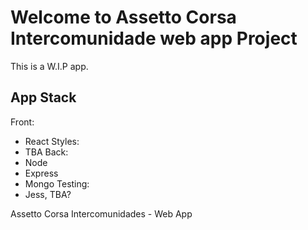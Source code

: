 # Welcome to Assetto Corsa Intercomunidade web app Project 
This is a W.I.P app.

## App Stack
  Front:
   - React
  Styles: 
   - TBA
  Back:
   - Node
   - Express
   - Mongo
  Testing:
   - Jess, TBA?
  
   
Assetto Corsa Intercomunidades - Web App
